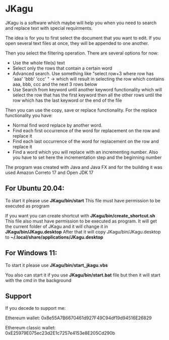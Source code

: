 # JKagu

JKagu is a software which maybe will help you when you need to search and replace text with special requirments.

 <p>The idea is for you to first select the document that you want to edit. If you open several text files at once, they will be appended to one another.</p>

<p>Then you select the filtering operation. There are several options for now:</p>
<ul>
  <li>Use the whole file(s) text</li>
  <li>Select only the rows that contain a certain word</li>
  <li>Advanced search. Use something like "select row+3 where row has 'aaa' 'bbb' 'ccc' " -> which will result in selecting the row which contains aaa, bbb, ccc and the next 3 rows below</li>
  <li>Use Search from keyword until another keyword functionality which will select the row that has the first keyword then all the other rows until the row which has the last keyword or the end of the file</li>
</ul>

<p>Then you can use the copy, save or replace functionality. For the replace functionality you have:</p>
<ul>
  <li>Normal find word replace by another word.</li>
  <li>Find each first occurrence of the word for replacement on the row and replace it</li>
  <li>Find each last occurrence of the word for replacement on the row and replace it</li>
  <li>Find a word which you will replace with an incrementing number. Also you have to set here the incrementation step and the beginning number</li>
</ul>
The program was created with Java and Java FX and for the building it was used Amazon Correto 17 and Open JDK 17


<h2>For Ubuntu 20.04:</h2>
<p>
 To start it please use <b>JKagu/bin/start</b>
This file must have permission to be executed as program

 If you want you can create shortcut with <b>JKagu/bin/create_shortcut.sh</b>
This file also must have permission to be executed as program.
 It will get the current folder of JKagu and it will change it in <b>JKagu/bin/JKagu.desktop</b>
 After that it will copy JKagu/bin/JKagu.desktop to <b>~/.local/share/applications/JKagu.desktop</b>
</p>

<h2>For Windows 11:</h2>
<p>
 To start it please use <b>JKagu/bin/start_jkagu.vbs</b>

 You also can start it if you use <b>JKagu/bin/start.bat</b> file but then it will start with the cmd in
the background
</p>

<h2>Support</h2>
<p>If you decede to support me:</p>
<p>
Ethereum wallet:
0x8e55A7B6670461d927F49C94df19d94516E26829
</p> 
<p>
Ethereum classic wallet:
0xE25979E075ec23d2E1c7257e4153e8E205Cd290b
</p>
